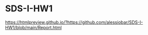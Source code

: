 # SDS-I-HW1

https://htmlpreview.github.io/?https://github.com/alessiobar/SDS-I-HW1/blob/main/Report.html
